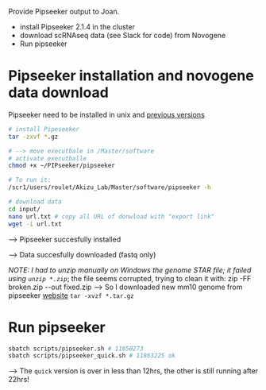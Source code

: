 Provide Pipseeker output to Joan.

- install Pipseeker 2.1.4 in the cluster
- download scRNAseq data (see Slack for code) from Novogene
- Run pipseeker


# Pipseeker installation and novogene data download

Pipseeker need to be installed in unix and [previous versions](https://www.fluentbio.com/pipseeker-release-notes-archives/)

```bash
# install Pipeseeker
tar -zxvf *.gz

# --> move executbale in /Master/software
# activate executballe
chmod +x ~/PIPseeker/pipseeker

# To run it:
/scr1/users/roulet/Akizu_Lab/Master/software/pipseeker -h

# download data
cd input/
nano url.txt # copy all URL of donwload with "export link"
wget -i url.txt


```

--> Pipseeker succesfully installed

--> Data succesfully downloaded (fastq only)

*NOTE: I had to unzip manually on Windows the genome STAR file; it failed using `unzip *.zip`*; the file seems corrupted, trying to clean it with:  zip -FF broken.zip --out fixed.zip --> So I downloaded new mm10 genome from pipseeker [website](https://www.fluentbio.com/resources/pipseeker-downloads/) `tar -xvzf *.tar.gz`

# Run pipseeker


```bash
sbatch scripts/pipseeker.sh # 11850273
sbatch scripts/pipseeker_quick.sh # 11863225 ok


```

--> The `quick` version is over in less than 12hrs, the other is still running after 22hrs!



